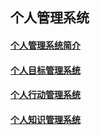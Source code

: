 ## 个人管理系统

#### [个人管理系统简介](PMS.md)

#### [个人目标管理系统](PGM.md)

#### [个人行动管理系统](PAM.md)

#### [个人知识管理系统](PKM.md)